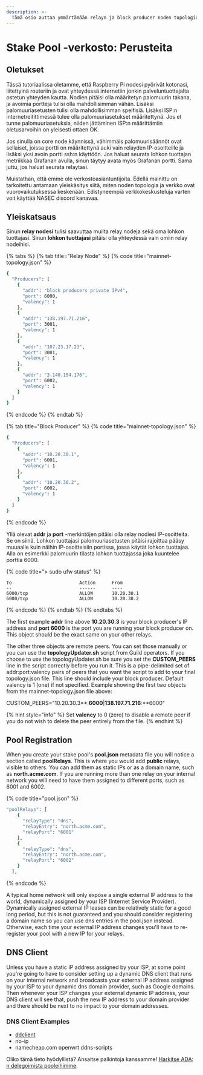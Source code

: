 ```yaml
---
description: >-
  Tämä osio auttaa ymmärtämään relayn ja block producer noden topologioita.
---
```


# Stake Pool -verkosto: Perusteita

## Oletukset

Tässä tutoriaalissa oletamme, että Raspberry Pi nodesi pyörivät kotonasi, liitettyinä routeriin ja ovat yhteydessä internetiin jonkin palveluntuottajalta ostetun yhteyden kautta. Nodien pitäisi olla määritetyn palomuurin takana, ja avoimia portteja tulisi olla mahdollisimman vähän. Lisäksi palomuuriasetusten tulisi olla mahdollisimman speifisiä. Lisäksi ISP:n internetreitittimessä tulee olla palomuuriasetukset määritettynä. Jos et tunne palomuuriasetuksia, niiden jättäminen ISP:n määrittämiin oletusarvoihin on yleisesti ottaen OK.

Jos sinulla on core node käynnissä, vähimmäis palomuurisäännöt ovat sellaiset, joissa portti on määritettynä auki vain relayden IP-osoitteille ja lisäksi yksi avoin portti ssh:n käyttöön. Jos haluat seurata lohkon tuottajan metriikkaa Grafanan avulla, sinun täytyy avata myös Grafanan portti. Sama juttu, jos haluat seurata relaytasi.

Muistathan, että emme ole verkostoasiantuntijoita. Edellä mainittu on tarkoitettu antamaan yleiskäsitys siitä, miten noden topologia ja verkko ovat vuorovaikutuksessa keskenään. Edistyneempiä verkkokeskusteluja varten voit käyttää NASEC discord kanavaa.

## Yleiskatsaus

Sinun **relay nodesi** tulisi saavuttaa muilta relay nodeja sekä oma lohkon tuottajasi. Sinun **lohkon tuottajasi** pitäisi olla yhteydessä vain omiin relay nodeihisi.

{% tabs %}
{% tab title="Relay Node" %}
{% code title="mainnet-topology.json" %}
```bash
{
  "Producers": [
    {
      "addr": "block producers private IPv4",
      "port": 6000,
      "valency": 1
    },
    {
      "addr": "138.197.71.216",
      "port": 3001,
      "valency": 1
    },
    {
      "addr": "107.23.17.23",
      "port": 3001,
      "valency": 1
    },
    {
      "addr": "3.140.154.176",
      "port": 6002,
      "valency": 1
    }
  ]
}
```
{% endcode %}
{% endtab %}

{% tab title="Block Producer" %}
{% code title="mainnet-topology.json" %}
```bash
{
  "Producers": [
    {
      "addr": "10.20.30.1",
      "port": 6001,
      "valency": 1
    },
    {
      "addr": "10.20.30.2",
      "port": 6002,
      "valency": 1
    }
  ]
}
```
{% endcode %}

Yllä olevat **addr** ja **port** -merkintöjen pitäisi olla relay nodiesi IP-osoitteita. Se on siinä. Lohkon tuottajasi palomuuriasetusten pitäisi rajoittaa pääsy muuaalle kuin näihin IP-osoitteisiin portissa, jossa käytät lohkon tuottajaa. Alla on esimerkki palomuurin tilasta lohkon tuottajassa joka kuuntelee porttia 6000.

{% code title="> sudo ufw status" %}
```text
To                         Action      From
--                         ------      ----
6000/tcp                   ALLOW       10.20.30.1
6000/tcp                   ALLOW       10.20.30.2
```
{% endcode %}
{% endtab %}
{% endtabs %}

The first example **addr** line above **10.20.30.3** is your block producer's IP address and **port 6000** is the port you are running your block producer on. This object should be the exact same on your other relays.

The other three objects are remote peers. You can set those manually or you can use the **topologyUpdater.sh** script from Guild operators. If you choose to use the topologyUpdater.sh be sure you set the **CUSTOM\_PEERS** line in the script correctly before you run it. This is a pipe-delimited set of addr:port:valency pairs of peers that you want the script to add to your final topology.json file. This line should include your block producer. Default valency is 1 \(one\) if not specified. Example showing the first two objects from the mainnet-topology.json file above:

CUSTOM\_PEERS="10.20.30.3**:**6000**\|**138.197.71.216**:**6000"

{% hint style="info" %}
Set **valency** to 0 \(zero\) to disable a remote peer if you do not wish to delete the peer entirely from the file.
{% endhint %}

## Pool Registration

When you create your stake pool's **pool.json** metadata file you will notice a section called **poolRelays**. This is where you would add **public** relays, visible to others. You can add them as static IPs or as a domain name, such as **north.acme.com**. If you are running more than one relay on your internal network you will need to have them assigned to different ports, such as 6001 and 6002.

{% code title="pool.json" %}
```bash
"poolRelays": [
    {
      "relayType": "dns",
      "relayEntry": "north.acme.com",
      "relayPort": "6001"
    },
    {
      "relayType": "dns",
      "relayEntry": "north.acme.com",
      "relayPort": "6002"
    }
  ],
```
{% endcode %}

A typical home network will only expose a single external IP address to the world, dynamically assigned by your ISP \(Internet Service Provider\). Dynamically assigned external IP leases can be relatively static for a good long period, but this is not guaranteed and you should consider registering a domain name so you can use dns entries in the pool.json instead. Otherwise, each time your external IP address changes you'll have to re-register your pool with a new IP for your relays.

## DNS Client

Unless you have a static IP address assigned by your ISP, at some point you're going to have to consider setting up a dynamic DNS client that runs on your internal network and broadcasts your external IP address assigned by your ISP to your dynamic dns domain provider, such as Google domains. Then whenever your ISP changes your external dynamic IP address, your DNS client will see that, push the new IP address to your domain provider and there should be next to no impact to your domain addresses.

### DNS Client Examples

* [ddclient](https://support.google.com/domains/answer/6147083?hl=en)
* no-ip
* namecheap.com openwrt ddns-scripts

Oliko tämä tieto hyödyllistä? Ansaitse palkintoja kanssamme! [Harkitse ADA: n delegoimista pooleihimme](../cardano-developer-guides/delegate.md).

